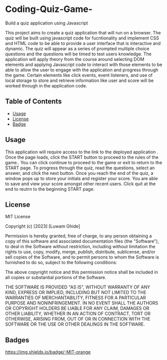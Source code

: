 # Coding-Quiz-Game-
Build a quiz application using Javascript

This project aims to create a quiz application that will run on a browser. The quiz will be built using javascript code for fucntionality and implement 
CSS and HTML code to be able to provide a user interface that is interactive and dynamic. The quiz will appear as a series of prompted multiple choice questions
and the questions will be timed to test users knowledge. The application will apply theory from the course around selecting DOM elements and applying Javascript code
to interact with those elements to be able to allow the user to engage with the application and progress through the game. Certain elements like click events, event listeners,
and use of local storage to store and retrieve information like user and score will be worked through in the application code.

## Table of Contents 
- [Usage](#usage)
- [License](#license)
- [Badge](#badge)


## Usage
This application will require access to the link to the deployed application <insert link here>. Once the page loads, click the START button to proceed to the rules
of the game.. You can click continue to proceed to the game or exit to return to the START page. To progress through the quiz, read the questions, select an answer, and 
click the next button. Once you reach the end of the quiz, a window pops up to store your initials and register your score. You are able to save and view your score amongst 
other recent users. Click quit at the end to reutrn to the beginning START page.
  

   



## License

MIT License

Copyright (c) [2023] [Luwam Ghide]

Permission is hereby granted, free of charge, to any person obtaining a copy
of this software and associated documentation files (the "Software"), to deal
in the Software without restriction, including without limitation the rights
to use, copy, modify, merge, publish, distribute, sublicense, and/or sell
copies of the Software, and to permit persons to whom the Software is
furnished to do so, subject to the following conditions:

The above copyright notice and this permission notice shall be included in all
copies or substantial portions of the Software.

THE SOFTWARE IS PROVIDED "AS IS", WITHOUT WARRANTY OF ANY KIND, EXPRESS OR
IMPLIED, INCLUDING BUT NOT LIMITED TO THE WARRANTIES OF MERCHANTABILITY,
FITNESS FOR A PARTICULAR PURPOSE AND NONINFRINGEMENT. IN NO EVENT SHALL THE
AUTHORS OR COPYRIGHT HOLDERS BE LIABLE FOR ANY CLAIM, DAMAGES OR OTHER
LIABILITY, WHETHER IN AN ACTION OF CONTRACT, TORT OR OTHERWISE, ARISING FROM,
OUT OF OR IN CONNECTION WITH THE SOFTWARE OR THE USE OR OTHER DEALINGS IN THE
SOFTWARE.




## Badges
https://img.shields.io/badge/-MIT-orange

